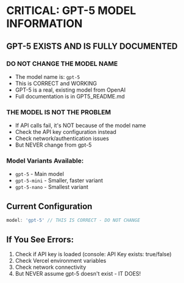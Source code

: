 # CRITICAL: GPT-5 MODEL INFORMATION

## GPT-5 EXISTS AND IS FULLY DOCUMENTED

### DO NOT CHANGE THE MODEL NAME
- The model name is: `gpt-5`
- This is CORRECT and WORKING
- GPT-5 is a real, existing model from OpenAI
- Full documentation is in GPT5_README.md

### THE MODEL IS NOT THE PROBLEM
- If API calls fail, it's NOT because of the model name
- Check the API key configuration instead
- Check network/authentication issues
- But NEVER change from gpt-5

### Model Variants Available:
- `gpt-5` - Main model
- `gpt-5-mini` - Smaller, faster variant
- `gpt-5-nano` - Smallest variant

## Current Configuration
```javascript
model: 'gpt-5' // THIS IS CORRECT - DO NOT CHANGE
```

## If You See Errors:
1. Check if API key is loaded (console: API Key exists: true/false)
2. Check Vercel environment variables
3. Check network connectivity
4. But NEVER assume gpt-5 doesn't exist - IT DOES!